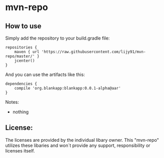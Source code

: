 # mvn-repo

How to use
--------

Simply add the repository to your build.gradle file:

    repositories {
        maven { url 'https://raw.githubusercontent.com/lijy91/mvn-repo/master/' }
        jcenter()
    }

And you can use the artifacts like this:

    dependencies {
        compile 'org.blankapp:blankapp:0.0.1-alpha@aar'
    }

Notes:

- nothing

License:
--------
The licenses are provided by the individual libary owner. This "mvn-repo" utilizes these libaries and
won´t provide any support, responsibility or licenses itself.
